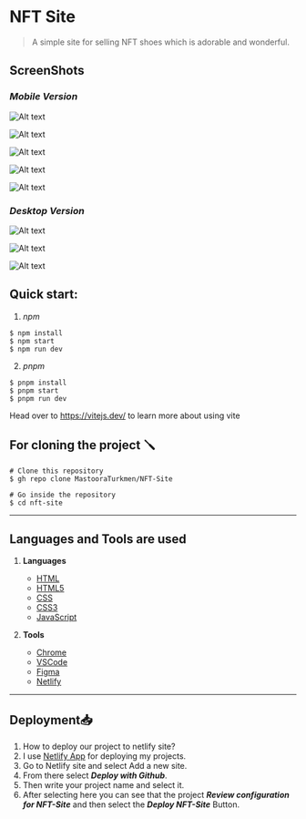 # NFT Site

> A simple site for selling NFT shoes which is adorable and wonderful.

## ScreenShots

### _Mobile Version_

![Alt text](./screenshots/Mobile-1.png)

![Alt text](./screenshots/Mobile-2.png)

![Alt text](./screenshots/Mobile-3.png)

![Alt text](./screenshots/Mobile-4.png)

![Alt text](./screenshots/Mobile-5.png)

### _Desktop Version_

![Alt text](./screenshots/Desktop-1.png)

![Alt text](./screenshots/Desktop-2.png)

![Alt text](./screenshots/Desktop-3.png)


## Quick start:

1. _npm_

```
$ npm install
$ npm start
$ npm run dev
```

2. _pnpm_

```
$ pnpm install
$ pnpm start
$ pnpm run dev
```

Head over to https://vitejs.dev/ to learn more about using vite


## For cloning the project 🪛

```
# Clone this repository
$ gh repo clone MastooraTurkmen/NFT-Site

# Go inside the repository
$ cd nft-site
```


-----


## Languages and Tools are used

1. **Languages**
    + [HTML](https://github.com/topics/html)
    + [HTML5](https://github.com/topics/html5)
    + [CSS](https://github.com/topics/css)
    + [CSS3](https://github.com/topics/css3)
    + [JavaScript](https://github.com/topics/javascript)

2. **Tools** 
    + [Chrome](https://github.com/topics/chrome)
    + [VSCode](https://github.com/topics/vscode)
    + [Figma](https://github.com/topics/figma)
    + [Netlify](https://github.com/topics/netlify)


-----


## Deployment📥
1. How to deploy our project to netlify site?
2. I use [Netlify App](https://app.netlify.com/) for deploying my projects.
3. Go to Netlify site and select Add a new site.
4. From there select **_Deploy with Github_**.
5. Then write your project name and select it.
6. After selecting here you can see that the project **_Review configuration for NFT-Site_** and then select the **_Deploy NFT-Site_** Button.


